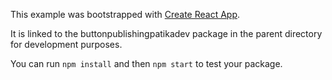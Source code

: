 This example was bootstrapped with [Create React App](https://github.com/facebook/create-react-app).

It is linked to the buttonpublishingpatikadev package in the parent directory for development purposes.

You can run `npm install` and then `npm start` to test your package.
